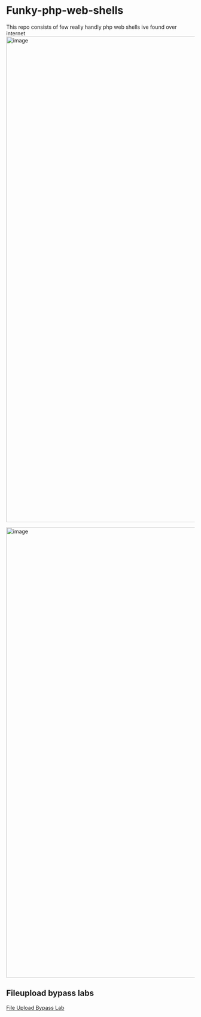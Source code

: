 # Funky-php-web-shells
This repo consists of few really handly php web shells ive found over internet
<img width="1299" alt="image" src="https://github.com/Rajchowdhury420/Funky-php-web-shells/assets/30806882/2355a638-807f-4e0d-860d-5a4f60ec9b3e">

<img width="1204" alt="image" src="https://github.com/Rajchowdhury420/Funky-php-web-shells/assets/30806882/35befdae-b89f-4d8e-8671-ef7487715d24">

## Fileupload bypass labs

[File Upload Bypass Lab](https://upload.hscsec.cn/)
